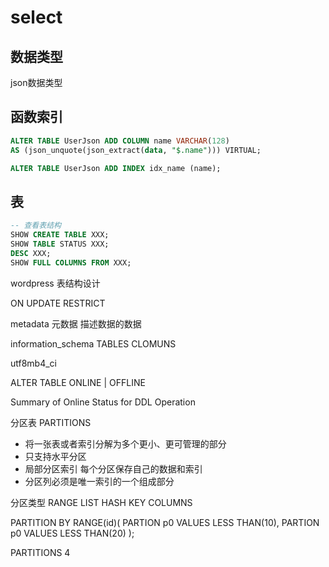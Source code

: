 # select

## 数据类型

json数据类型

## 函数索引

~~~SQL
ALTER TABLE UserJson ADD COLUMN name VARCHAR(128)
AS (json_unquote(json_extract(data, "$.name"))) VIRTUAL;

ALTER TABLE UserJson ADD INDEX idx_name (name);
~~~

## 表

~~~SQL
-- 查看表结构
SHOW CREATE TABLE XXX;
SHOW TABLE STATUS XXX;
DESC XXX;
SHOW FULL COLUMNS FROM XXX;
~~~

wordpress 表结构设计

ON UPDATE RESTRICT

metadata 元数据 描述数据的数据

information_schema TABLES CLOMUNS

utf8mb4_ci

ALTER TABLE ONLINE | OFFLINE

Summary of Online Status for DDL Operation

分区表 PARTITIONS

- 将一张表或者索引分解为多个更小、更可管理的部分
- 只支持水平分区
- 局部分区索引
  每个分区保存自己的数据和索引
- 分区列必须是唯一索引的一个组成部分

分区类型 RANGE LIST HASH KEY COLUMNS

PARTITION BY RANGE(id)(
  PARTION p0 VALUES LESS THAN(10),
  PARTION p0 VALUES LESS THAN(20)
);

PARTITIONS 4
